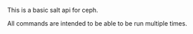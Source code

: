 This is a basic salt api for ceph.

All commands are intended to be able to be run multiple times.

